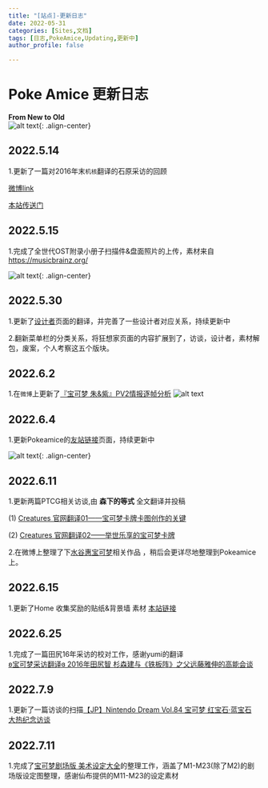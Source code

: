 ```yaml
---
title: "[站点]-更新日志"
date: 2022-05-31
categories: [Sites,文档]
tags: [日志,PokeAmice,Updating,更新中]
author_profile: false

---
```



# Poke Amice 更新日志
**From New to Old**\
![alt text](https://pokeamice.com/wp-content/uploads/2022/10/anime15.gif){: .align-center}

## 2022.5.14

1.更新了一篇对2016年末`机核`翻译的石原采访的回顾

<a href = "https://weibo.com/ttarticle/p/show?id=2309404775939119644801" title = "link weibo">微博link</a>

<a href = "https://pokeamice.com/notion/ishihara2016.html" title = "link weibo">本站传送门</a>

## 2022.5.15

1.完成了全世代OST附录小册子扫描件&盘面照片的上传，素材来自 https://musicbrainz.org/

![alt text](https://pokeamice.com/wp-content/uploads/2022/09/image-5.png){: .align-center}

## 2022.5.30
1.更新了<a href = "https://pokeamice.com/index.php/designers/" title = "设计者">设计者</a>页面的翻译，并完善了一些设计者对应关系，持续更新中

2.翻新菜单栏的分类关系，将狂想家页面的内容扩展到了，访谈，设计者，素材解包，废案，个人考察这五个版块。
## 2022.6.2
1.在`微博`上更新了<a href="https://weibo.com/ttarticle/p/show?id=2309404775939119644801" title="SV PV2 posts thread">『宝可梦 朱&紫』PV2情报逐帧分析</a>
![alt text](https://pokeamice.com/wp-content/uploads/2022/09/image-6.png)

## 2022.6.4
1.更新Pokeamice的<a href = "https://pokeamice.com/index.php/friend-site/" title = "friend site">友站链接</a>页面，持续更新中

![alt text](https://pokeamice.com/wp-content/uploads/2022/09/image-7-2048x1089.png){: .align-center}

## 2022.6.11

1.更新两篇PTCG相关访谈,由 **森下的等式** 全文翻译并投稿

(1) <a href = "https://pokeamice.com/index.php/2022/06/11/creatures01/" title = "Creatures 01">Creatures 官网翻译01——宝可梦卡牌卡图创作的关键</a>

(2) <a href = "https://pokeamice.com/index.php/2022/06/11/creatures02/" title = "Creatures 02">Creatures 官网翻译02——举世乐享的宝可梦卡牌​</a>

2.在微博上整理了下<a href = "https://m.weibo.cn/6306512172/4779146943924373" title = "mitsuta art">水谷惠宝可梦</a>相关作品 ，稍后会更详尽地整理到Pokeamice上。

## 2022.6.15

1.更新了Home 收集奖励的贴纸&背景墙 素材
<a href = "https://pokeamice.com/index.php/2022/06/15/home/" title = "home sticks">本站链接</a>

## 2022.6.25

1.完成了一篇田尻16年采访的校对工作，感谢yumi的翻译\
<a href = "https://www.bilibili.com/read/cv17255509" title ="tajiri 01"> ʚ宝可梦采访翻译ɞ 2016年田尻智 杉森建与《铁板阵》之父远藤雅伸的高能会谈</a>

## 2022.7.9
1.更新了一篇访谈的扫描<a href= "https://pokeamice.com/index.php/2022/07/09/rs-heat-interview/" title ="rs heat interview">【JP】Nintendo Dream Vol.84 宝可梦 红宝石·蓝宝石 大热纪念访谈</a>

## 2022.7.11
1.完成了<a href= "https://pokeamice.com/index.php/2022/07/11/movie_collection/" title = "movie art">宝可梦剧场版 美术设定大全</a>的整理工作，涵盖了M1-M23(除了M2)的剧场版设定图整理，感谢仙布提供的M11-M23的设定素材
